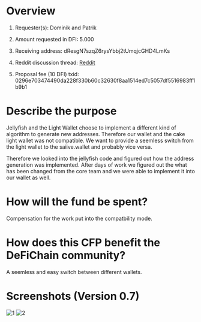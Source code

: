 # Overview

1. Requester(s): Dominik and Patrik

2. Amount requested in DFI: 5.000 

3. Receiving address: dResgN7szqZ6rysYbbj2tUmqjcGHD4LmKs

4. Reddit discussion thread: [Reddit](https://www.reddit.com/r/defiblockchain/comments/pndifz/cfp_saiivelive_jellyfish_compatibility_5000_dfi/)

5. Proposal fee (10 DFI) txid: 0296e703474490da228f330b60c32630f8aa1514ed7c5057df5516983ff1b9b1

# Describe the purpose
Jellyfish and the Light Wallet choose to implement a different kind of algorithm to generate new addresses. Therefore our wallet and the cake light wallet was not compatible. We want to provide a seemless switch from the light wallet to the saiive.wallet and probably vice versa.

Therefore we looked into the jellyfish code and figured out how the address generation was implemented. After days of work we figured out the what has been changed from the core team and we were able to implement it into our wallet as well.


# How will the fund be spent?
Compensation for the work put into the compatbility mode. 


# How does this CFP benefit the DeFiChain community?
A seemless and easy switch between different wallets.


# Screenshots (Version 0.7)
![1](https://raw.githubusercontent.com/saiive/saiive.live/main/docs/CFP/j1.jpg)
![2](https://raw.githubusercontent.com/saiive/saiive.live/main/docs/CFP/j2.jpg)